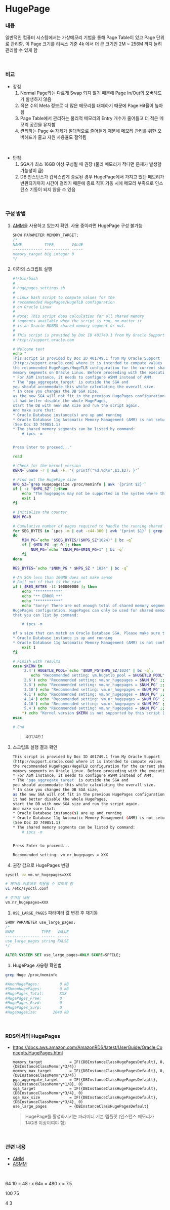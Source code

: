 HugePage
===

### 내용
일반적인 컴퓨터 시스템에서는 가상메모리 기법을 통해 Page Table이 있고 Page 단위로 관리함. 이 Page 크기를 리눅스 기준 4k 에서 더 큰 크기인 2M ~ 256M 까지 늘려 관리할 수 있게 함

<br>

### 비교
* 장점
  1. Normal Page와는 다르게 Swap 되지 않기 때문에 Page In/Out의 오버헤드가 발생하지 않음
  1. 적은 수의 Meta 정보로 더 많은 메모리를 대체하기 때문에 Page Hit율이 높아짐
  1. Page Table에서 관리하는 물리적 메모리의 Entry 개수가 줄어들고 더 적은 메모리 공간을 유지함
  1. 관리하는 Page 수 자체가 절대적으로 줄어들기 때문에 메모리 관리를 위한 오버헤드가 줄고 자원 사용율도 절약됨

<br>

* 단점
  1. SGA가 최소 16GB 이상 구성될 때 권장 (물리 메모리가 적다면 문제가 발생할 가능성이 큼)
  1. DB 인스턴스가 갑작스럽게 종료된 경우 HugePage에서 가지고 있던 메모리가 반환되기까지 시간이 걸리기 때문에 종료 직후 기동 시에 메모리 부족으로 인스턴스 기동이 되지 않을 수 있음


<br>

### 구성 방법
1. [AMM](../automatic-memory-management/README.md)을 사용하고 있는지 확인. 사용 중이라면 HugePage 구성 불가능
    ```sql
    SHOW PARAMETER MEMORY_TARGET;
    /*
    NAME          TYPE        VALUE 
    ------------- ----------- ----- 
    memory_target big integer 0 
    */
    ```

1. 이하의 스크립트 실행
    ```sh
    #!/bin/bash
    #
    # hugepages_settings.sh
    #
    # Linux bash script to compute values for the
    # recommended HugePages/HugeTLB configuration
    # on Oracle Linux
    #
    # Note: This script does calculation for all shared memory
    # segments available when the script is run, no matter it
    # is an Oracle RDBMS shared memory segment or not.
    #
    # This script is provided by Doc ID 401749.1 from My Oracle Support
    # http://support.oracle.com
    
    # Welcome text
    echo "
    This script is provided by Doc ID 401749.1 from My Oracle Support
    (http://support.oracle.com) where it is intended to compute values for
    the recommended HugePages/HugeTLB configuration for the current shared
    memory segments on Oracle Linux. Before proceeding with the execution please note following:
    * For ASM instance, it needs to configure ASMM instead of AMM.
    * The 'pga_aggregate_target' is outside the SGA and
    you should accommodate this while calculating the overall size.
    * In case you changes the DB SGA size,
    as the new SGA will not fit in the previous HugePages configuration,
    it had better disable the whole HugePages,
    start the DB with new SGA size and run the script again.
    And make sure that:
    * Oracle Database instance(s) are up and running
    * Oracle Database 11g Automatic Memory Management (AMM) is not setup
    (See Doc ID 749851.1)
    * The shared memory segments can be listed by command:
        # ipcs -m
    
    
    Press Enter to proceed..."
    
    read
    
    # Check for the kernel version
    KERN=`uname -r | awk -F. '{ printf("%d.%d\n",$1,$2); }'`
    
    # Find out the HugePage size
    HPG_SZ=`grep Hugepagesize /proc/meminfo | awk '{print $2}'`
    if [ -z "$HPG_SZ" ];then
        echo "The hugepages may not be supported in the system where the script is being executed."
        exit 1
    fi
    
    # Initialize the counter
    NUM_PG=0
    
    # Cumulative number of pages required to handle the running shared memory segments
    for SEG_BYTES in `ipcs -m | cut -c44-300 | awk '{print $1}' | grep "[0-9][0-9]*"`
    do
        MIN_PG=`echo "$SEG_BYTES/($HPG_SZ*1024)" | bc -q`
        if [ $MIN_PG -gt 0 ]; then
            NUM_PG=`echo "$NUM_PG+$MIN_PG+1" | bc -q`
        fi
    done
    
    RES_BYTES=`echo "$NUM_PG * $HPG_SZ * 1024" | bc -q`
    
    # An SGA less than 100MB does not make sense
    # Bail out if that is the case
    if [ $RES_BYTES -lt 100000000 ]; then
        echo "***********"
        echo "** ERROR **"
        echo "***********"
        echo "Sorry! There are not enough total of shared memory segments allocated for
    HugePages configuration. HugePages can only be used for shared memory segments
    that you can list by command:
    
        # ipcs -m
    
    of a size that can match an Oracle Database SGA. Please make sure that:
    * Oracle Database instance is up and running
    * Oracle Database 11g Automatic Memory Management (AMM) is not configured"
        exit 1
    fi
    
    # Finish with results
    case $KERN in
        '2.4') HUGETLB_POOL=`echo "$NUM_PG*$HPG_SZ/1024" | bc -q`;
            echo "Recommended setting: vm.hugetlb_pool = $HUGETLB_POOL" ;;
        '2.6') echo "Recommended setting: vm.nr_hugepages = $NUM_PG" ;;
        '3.8') echo "Recommended setting: vm.nr_hugepages = $NUM_PG" ;;
        '3.10') echo "Recommended setting: vm.nr_hugepages = $NUM_PG" ;;
        '4.1') echo "Recommended setting: vm.nr_hugepages = $NUM_PG" ;;
        '4.14') echo "Recommended setting: vm.nr_hugepages = $NUM_PG" ;;
        '4.18') echo "Recommended setting: vm.nr_hugepages = $NUM_PG" ;;
        '5.4') echo "Recommended setting: vm.nr_hugepages = $NUM_PG" ;;
        *) echo "Kernel version $KERN is not supported by this script (yet). Exiting." ;;
    esac
    
    # End
    ```
    >401749.1

1. 스크립트 실행 결과 확인
    ```sh
    This script is provided by Doc ID 401749.1 from My Oracle Support
    (http://support.oracle.com) where it is intended to compute values for
    the recommended HugePages/HugeTLB configuration for the current shared
    memory segments on Oracle Linux. Before proceeding with the execution please note following:
    * For ASM instance, it needs to configure ASMM instead of AMM.
    * The 'pga_aggregate_target' is outside the SGA and
    you should accommodate this while calculating the overall size.
    * In case you changes the DB SGA size,
    as the new SGA will not fit in the previous HugePages configuration,
    it had better disable the whole HugePages,
    start the DB with new SGA size and run the script again.
    And make sure that:
    * Oracle Database instance(s) are up and running
    * Oracle Database 11g Automatic Memory Management (AMM) is not setup
    (See Doc ID 749851.1)
    * The shared memory segments can be listed by command:
        # ipcs -m
    
    
    Press Enter to proceed...
    
    Recommended setting: vm.nr_hugepages = XXX
    ```


1. 권장 값으로 HugePages 변경
```sh
sysctl -w vm.nr_hugepages=XXX

# 재기동 이후에도 적용될 수 있도록 함
vi /etc/sysctl.conf

# 추가할 내용
vm.nr_hugepages=XXX
```

1. `USE_LARGE_PAGES` 파라미터 값 변경 후 재기동
```sql
SHOW PARAMETER use_large_pages;
/*
NAME            TYPE   VALUE 
--------------- ------ ----- 
use_large_pages string FALSE
*/

ALTER SYSTEM SET use_large_pages=ONLY SCOPE=SPFILE;
```

1. HugePage 사용량 확인법
```sh
grep Huge /proc/meminfo

#AnonHugePages:         0 kB
#ShmemHugePages:        0 kB
#HugePages_Total:       XXX
#HugePages_Free:        0
#HugePages_Rsvd:        0
#HugePages_Surp:        0
#Hugepagesize:       2048 kB

```

<br>

### RDS에서의 HugePages
* https://docs.aws.amazon.com/AmazonRDS/latest/UserGuide/Oracle.Concepts.HugePages.html
    ```
    memory_target            = IF({DBInstanceClassHugePagesDefault}, 0, {DBInstanceClassMemory*3/4})
    memory_max_target        = IF({DBInstanceClassHugePagesDefault}, 0, {DBInstanceClassMemory*3/4})
    pga_aggregate_target     = IF({DBInstanceClassHugePagesDefault}, {DBInstanceClassMemory*1/8}, 0)
    sga_target               = IF({DBInstanceClassHugePagesDefault}, {DBInstanceClassMemory*3/4}, 0)
    sga_max_size             = IF({DBInstanceClassHugePagesDefault}, {DBInstanceClassMemory*3/4}, 0)
    use_large_pages          = {DBInstanceClassHugePagesDefault}
    ```
    >HugePage를 활성화시키는 파라미터 기본 템플릿 (인스턴스 메모리가 14GiB 이상이여야 함)

<br>

### 관련 내용
* [AMM](../automatic-memory-management/README.md)
* [ASMM](../automatic-shared-memory-management/README.md)

<br>

64 10 = 48 : x
64x = 480
x = 7.5

100 75

4 3




